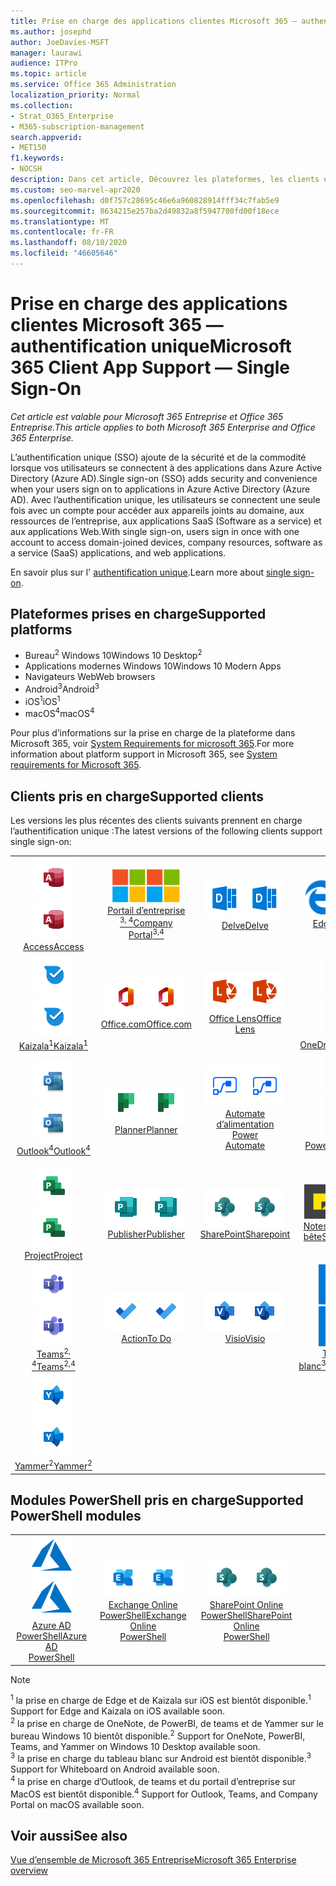 ```yaml
---
title: Prise en charge des applications clientes Microsoft 365 — authentification unique
ms.author: josephd
author: JoeDavies-MSFT
manager: laurawi
audience: ITPro
ms.topic: article
ms.service: Office 365 Administration
localization_priority: Normal
ms.collection:
- Strat_O365_Enterprise
- M365-subscription-management
search.appverid:
- MET150
f1.keywords:
- NOCSH
description: Dans cet article, Découvrez les plateformes, les clients et les modules PowerShell qui prennent en charge l’authentification unique pour Microsoft 365.
ms.custom: seo-marvel-apr2020
ms.openlocfilehash: d0f757c28695c46e6a960828914fff34c7fab5e9
ms.sourcegitcommit: 8634215e257ba2d49832a8f5947700fd00f18ece
ms.translationtype: MT
ms.contentlocale: fr-FR
ms.lasthandoff: 08/10/2020
ms.locfileid: "46605646"
---
```

# <a name="microsoft-365-client-app-support--single-sign-on"></a><span data-ttu-id="980bf-103">Prise en charge des applications clientes Microsoft 365 — authentification unique</span><span class="sxs-lookup"><span data-stu-id="980bf-103">Microsoft 365 Client App Support — Single Sign-On</span></span>

<span data-ttu-id="980bf-104">*Cet article est valable pour Microsoft 365 Entreprise et Office 365 Entreprise.*</span><span class="sxs-lookup"><span data-stu-id="980bf-104">*This article applies to both Microsoft 365 Enterprise and Office 365 Enterprise.*</span></span>

<span data-ttu-id="980bf-105">L’authentification unique (SSO) ajoute de la sécurité et de la commodité lorsque vos utilisateurs se connectent à des applications dans Azure Active Directory (Azure AD).</span><span class="sxs-lookup"><span data-stu-id="980bf-105">Single sign-on (SSO) adds security and convenience when your users sign on to applications in Azure Active Directory (Azure AD).</span></span> <span data-ttu-id="980bf-106">Avec l’authentification unique, les utilisateurs se connectent une seule fois avec un compte pour accéder aux appareils joints au domaine, aux ressources de l’entreprise, aux applications SaaS (Software as a service) et aux applications Web.</span><span class="sxs-lookup"><span data-stu-id="980bf-106">With single sign-on, users sign in once with one account to access domain-joined devices, company resources, software as a service (SaaS) applications, and web applications.</span></span>

<span data-ttu-id="980bf-107">En savoir plus sur l' [authentification unique](https://docs.microsoft.com/azure/active-directory/manage-apps/what-is-single-sign-on).</span><span class="sxs-lookup"><span data-stu-id="980bf-107">Learn more about [single sign-on](https://docs.microsoft.com/azure/active-directory/manage-apps/what-is-single-sign-on).</span></span>

## <a name="supported-platforms"></a><span data-ttu-id="980bf-108">Plateformes prises en charge</span><span class="sxs-lookup"><span data-stu-id="980bf-108">Supported platforms</span></span>

 - <span data-ttu-id="980bf-109">Bureau<sup>2</sup> Windows 10</span><span class="sxs-lookup"><span data-stu-id="980bf-109">Windows 10 Desktop<sup>2</sup></span></span>
 - <span data-ttu-id="980bf-110">Applications modernes Windows 10</span><span class="sxs-lookup"><span data-stu-id="980bf-110">Windows 10 Modern Apps</span></span>
 - <span data-ttu-id="980bf-111">Navigateurs Web</span><span class="sxs-lookup"><span data-stu-id="980bf-111">Web browsers</span></span>
 - <span data-ttu-id="980bf-112">Android<sup>3</sup></span><span class="sxs-lookup"><span data-stu-id="980bf-112">Android<sup>3</sup></span></span>
 - <span data-ttu-id="980bf-113">iOS<sup>1</sup></span><span class="sxs-lookup"><span data-stu-id="980bf-113">iOS<sup>1</sup></span></span>
 - <span data-ttu-id="980bf-114">macOS<sup>4</sup></span><span class="sxs-lookup"><span data-stu-id="980bf-114">macOS<sup>4</sup></span></span>

<span data-ttu-id="980bf-115">Pour plus d’informations sur la prise en charge de la plateforme dans Microsoft 365, voir [System Requirements for microsoft 365](https://products.office.com/office-system-requirements).</span><span class="sxs-lookup"><span data-stu-id="980bf-115">For more information about platform support in Microsoft 365, see [System requirements for Microsoft 365](https://products.office.com/office-system-requirements).</span></span>

## <a name="supported-clients"></a><span data-ttu-id="980bf-116">Clients pris en charge</span><span class="sxs-lookup"><span data-stu-id="980bf-116">Supported clients</span></span>

<span data-ttu-id="980bf-117">Les versions les plus récentes des clients suivants prennent en charge l’authentification unique :</span><span class="sxs-lookup"><span data-stu-id="980bf-117">The latest versions of the following clients support single sign-on:</span></span>

| | | | | | |
|:---:|:---:|:---:|:---:|:---:|:---:|
| <span data-ttu-id="980bf-118">![Icône Access](media/o365-access-64x64.png)</span><span class="sxs-lookup"><span data-stu-id="980bf-118">![Access icon](media/o365-access-64x64.png)</span></span> <br> [<span data-ttu-id="980bf-119">Access</span><span class="sxs-lookup"><span data-stu-id="980bf-119">Access</span></span>](https://products.office.com/access) | <span data-ttu-id="980bf-120">![Icône portail d’entreprise](media/o365-microsoft-64x64.png)</span><span class="sxs-lookup"><span data-stu-id="980bf-120">![Company portal icon](media/o365-microsoft-64x64.png)</span></span> <br> [<span data-ttu-id="980bf-121">Portail d’entreprise <br> <sup>3, 4</sup></span><span class="sxs-lookup"><span data-stu-id="980bf-121">Company <br> Portal<sup>3,4</sup> </span></span>](https://docs.microsoft.com/intune-user-help/sign-in-to-the-company-portal) | <span data-ttu-id="980bf-122">![Icône Delve](media/o365-delve-64x64.png)</span><span class="sxs-lookup"><span data-stu-id="980bf-122">![Delve icon](media/o365-delve-64x64.png)</span></span> <br> [<span data-ttu-id="980bf-123">Delve</span><span class="sxs-lookup"><span data-stu-id="980bf-123">Delve</span></span>](https://products.office.com/business/intelligent-search) | <span data-ttu-id="980bf-124">![Icône de serveur Edge](media/o365-edge-64x64.png)</span><span class="sxs-lookup"><span data-stu-id="980bf-124">![Edge icon](media/o365-edge-64x64.png)</span></span> <br> [<span data-ttu-id="980bf-125">Edge<sup>1</sup></span><span class="sxs-lookup"><span data-stu-id="980bf-125">Edge<sup>1</sup></span></span>](https://www.microsoft.com/windows/microsoft-edge) | <span data-ttu-id="980bf-126">![Icône Excel](media/o365-excel-64x64.png)</span><span class="sxs-lookup"><span data-stu-id="980bf-126">![Excel icon](media/o365-excel-64x64.png)</span></span> <br> [<span data-ttu-id="980bf-127">Excel</span><span class="sxs-lookup"><span data-stu-id="980bf-127">Excel</span></span>](https://products.office.com/excel) 
| <span data-ttu-id="980bf-128">![Icône Kaizala](media/o365-kaizala-64x64.png)</span><span class="sxs-lookup"><span data-stu-id="980bf-128">![Kaizala icon](media/o365-kaizala-64x64.png)</span></span> <br> [<span data-ttu-id="980bf-129">Kaizala<sup>1</sup></span><span class="sxs-lookup"><span data-stu-id="980bf-129">Kaizala<sup>1</sup></span></span>](https://products.office.com/en/business/microsoft-kaizala) | <span data-ttu-id="980bf-130">![Icône Office.com](media/o365-office-64x64.png)</span><span class="sxs-lookup"><span data-stu-id="980bf-130">![Office.com icon](media/o365-office-64x64.png)</span></span> <br> [<span data-ttu-id="980bf-131">Office.com</span><span class="sxs-lookup"><span data-stu-id="980bf-131">Office.com</span></span>](https://www.office.com/) | <span data-ttu-id="980bf-132">![Icône de l’objectif](media/o365-lens-64x64.png)</span><span class="sxs-lookup"><span data-stu-id="980bf-132">![Lens icon](media/o365-lens-64x64.png)</span></span> <br> [<span data-ttu-id="980bf-133">Office Lens</span><span class="sxs-lookup"><span data-stu-id="980bf-133">Office Lens</span></span>](https://www.microsoft.com/p/office-lens/9wzdncrfj3t8?activetab=pivot%3Aoverviewtab) | <span data-ttu-id="980bf-134">![Icône OneDrive entreprise](media/o365-OneDrive-64x64.png)</span><span class="sxs-lookup"><span data-stu-id="980bf-134">![OneDrive for Business icon](media/o365-OneDrive-64x64.png)</span></span> <br> [<span data-ttu-id="980bf-135">OneDrive</span><span class="sxs-lookup"><span data-stu-id="980bf-135">OneDrive</span></span>](https://products.office.com/onedrive-for-business/online-cloud-storage) | <span data-ttu-id="980bf-136">![Icône OneNote](media/o365-OneNote-64x64.png)</span><span class="sxs-lookup"><span data-stu-id="980bf-136">![OneNote icon](media/o365-OneNote-64x64.png)</span></span> <br> [<span data-ttu-id="980bf-137">OneNote<sup>2</sup></span><span class="sxs-lookup"><span data-stu-id="980bf-137">OneNote<sup>2</sup></span></span>](https://products.office.com/onenote) 
| <span data-ttu-id="980bf-138">![Icône Outlook](media/o365-outlook-64x64.png)</span><span class="sxs-lookup"><span data-stu-id="980bf-138">![Outlook icon](media/o365-outlook-64x64.png)</span></span> <br> [<span data-ttu-id="980bf-139">Outlook<sup>4</sup></span><span class="sxs-lookup"><span data-stu-id="980bf-139">Outlook<sup>4</sup></span></span>](https://products.office.com/outlook) | <span data-ttu-id="980bf-140">![Icône planificateur](media/o365-planner-64x64.png)</span><span class="sxs-lookup"><span data-stu-id="980bf-140">![Planner icon](media/o365-planner-64x64.png)</span></span> <br> [<span data-ttu-id="980bf-141">Planner</span><span class="sxs-lookup"><span data-stu-id="980bf-141">Planner</span></span>](https://products.office.com/business/task-management-software) | <span data-ttu-id="980bf-142">![Icône de mise en marche automatique](media/o365-flow-64x64.png)</span><span class="sxs-lookup"><span data-stu-id="980bf-142">![Power Automate icon](media/o365-flow-64x64.png)</span></span> <br> [<span data-ttu-id="980bf-143">Automate d’alimentation <br></span><span class="sxs-lookup"><span data-stu-id="980bf-143">Power <br> Automate</span></span>](https://flow.microsoft.com) | <span data-ttu-id="980bf-144">![Icône PowerBI](media/o365-powerbi-64x64.png)</span><span class="sxs-lookup"><span data-stu-id="980bf-144">![PowerBI icon](media/o365-powerbi-64x64.png)</span></span> <br> [<span data-ttu-id="980bf-145">Power BI<sup>2</sup></span><span class="sxs-lookup"><span data-stu-id="980bf-145">Power BI<sup>2</sup></span></span>](https://powerbi.microsoft.com)| <span data-ttu-id="980bf-146">![Icône PowerPoint](media/o365-powerpoint-64x64.png)</span><span class="sxs-lookup"><span data-stu-id="980bf-146">![PowerPoint icon](media/o365-powerpoint-64x64.png)</span></span> <br> [<span data-ttu-id="980bf-147">PowerPoint</span><span class="sxs-lookup"><span data-stu-id="980bf-147">PowerPoint</span></span>](https://products.office.com/powerpoint) 
| <span data-ttu-id="980bf-148">![Icône Project](media/o365-project-64x64.png)</span><span class="sxs-lookup"><span data-stu-id="980bf-148">![Project icon](media/o365-project-64x64.png)</span></span> <br> [<span data-ttu-id="980bf-149">Project</span><span class="sxs-lookup"><span data-stu-id="980bf-149">Project</span></span>](https://products.office.com/project) | <span data-ttu-id="980bf-150">![Icône Publisher](media/o365-publisher-64x64.png)</span><span class="sxs-lookup"><span data-stu-id="980bf-150">![Publisher icon](media/o365-publisher-64x64.png)</span></span> <br> [<span data-ttu-id="980bf-151">Publisher</span><span class="sxs-lookup"><span data-stu-id="980bf-151">Publisher</span></span>](https://products.office.com/publisher) | <span data-ttu-id="980bf-152">![Icône de SharePoint](media/o365-sharepoint-64x64.png)</span><span class="sxs-lookup"><span data-stu-id="980bf-152">![SharePoint icon](media/o365-sharepoint-64x64.png)</span></span> <br> [<span data-ttu-id="980bf-153">SharePoint</span><span class="sxs-lookup"><span data-stu-id="980bf-153">Sharepoint</span></span>](https://products.office.com/sharepoint) | <span data-ttu-id="980bf-154">![Icône de pense-bête](media/o365-stickynotes-64x64.png)</span><span class="sxs-lookup"><span data-stu-id="980bf-154">![Sticky Notes icon](media/o365-stickynotes-64x64.png)</span></span> <br> [<span data-ttu-id="980bf-155">Notes du pense-bête</span><span class="sxs-lookup"><span data-stu-id="980bf-155">Sticky Notes</span></span>](https://www.microsoft.com/p/microsoft-sticky-notes/9nblggh4qghw)  | <span data-ttu-id="980bf-156">![Icône Sway](media/o365-sway-64x64.png)</span><span class="sxs-lookup"><span data-stu-id="980bf-156">![Sway icon](media/o365-sway-64x64.png)</span></span> <br> [<span data-ttu-id="980bf-157">Sway</span><span class="sxs-lookup"><span data-stu-id="980bf-157">Sway</span></span>](https://sway.com) 
| <span data-ttu-id="980bf-158">![Icône Teams](media/o365-teams-64x64.png)</span><span class="sxs-lookup"><span data-stu-id="980bf-158">![Teams icon](media/o365-teams-64x64.png)</span></span> <br> [<span data-ttu-id="980bf-159">Teams<sup>2, 4</sup></span><span class="sxs-lookup"><span data-stu-id="980bf-159">Teams<sup>2,4</sup></span></span>](https://products.office.com/microsoft-teams/group-chat-software) | <span data-ttu-id="980bf-160">![Icône action](media/o365-todo-64x64.png)</span><span class="sxs-lookup"><span data-stu-id="980bf-160">![To Do icon](media/o365-todo-64x64.png)</span></span> <br> [<span data-ttu-id="980bf-161">Action</span><span class="sxs-lookup"><span data-stu-id="980bf-161">To Do</span></span>](https://todo.microsoft.com) | <span data-ttu-id="980bf-162">![Icône Visio](media/o365-visio-64x64.png)</span><span class="sxs-lookup"><span data-stu-id="980bf-162">![Visio icon](media/o365-visio-64x64.png)</span></span> <br> [<span data-ttu-id="980bf-163">Visio</span><span class="sxs-lookup"><span data-stu-id="980bf-163">Visio</span></span>](https://products.office.com/visio/flowchart-software) | <span data-ttu-id="980bf-164">![Icône de tableau blanc](media/o365-whiteboard-64x64.png)</span><span class="sxs-lookup"><span data-stu-id="980bf-164">![Whiteboard icon](media/o365-whiteboard-64x64.png)</span></span> <br> [<span data-ttu-id="980bf-165">Tableau blanc<sup>3</sup></span><span class="sxs-lookup"><span data-stu-id="980bf-165">Whiteboard<sup>3</sup></span></span>](https://whiteboard.microsoft.com/) | <span data-ttu-id="980bf-166">![Icône Word](media/o365-word-64x64.png)</span><span class="sxs-lookup"><span data-stu-id="980bf-166">![Word icon](media/o365-word-64x64.png)</span></span> <br> [<span data-ttu-id="980bf-167">Word</span><span class="sxs-lookup"><span data-stu-id="980bf-167">Word</span></span>](https://products.office.com/word) 
| <span data-ttu-id="980bf-168">![Icône Yammer](media/o365-yammer-64x64.png)</span><span class="sxs-lookup"><span data-stu-id="980bf-168">![Yammer icon](media/o365-yammer-64x64.png)</span></span> <br> [<span data-ttu-id="980bf-169">Yammer<sup>2</sup></span><span class="sxs-lookup"><span data-stu-id="980bf-169">Yammer<sup>2</sup></span></span>](https://products.office.com/yammer/yammer-overview) |

## <a name="supported-powershell-modules"></a><span data-ttu-id="980bf-170">Modules PowerShell pris en charge</span><span class="sxs-lookup"><span data-stu-id="980bf-170">Supported PowerShell modules</span></span>

| | | | | | |
|:---:|:---:|:---:|:---:|:---:|:---:|
| <span data-ttu-id="980bf-171">![Icône Azure](media/o365-azure-64x64.png)</span><span class="sxs-lookup"><span data-stu-id="980bf-171">![Azure icon](media/o365-azure-64x64.png)</span></span> <br> [<span data-ttu-id="980bf-172">Azure AD <br> PowerShell</span><span class="sxs-lookup"><span data-stu-id="980bf-172">Azure AD <br> PowerShell</span></span>](https://docs.microsoft.com/powershell/azure/active-directory/overview?view=azureadps-2.0) | <span data-ttu-id="980bf-173">![Icône Exchange](media/o365-exchange-64x64.png)</span><span class="sxs-lookup"><span data-stu-id="980bf-173">![Exchange icon](media/o365-exchange-64x64.png)</span></span> <br> [<span data-ttu-id="980bf-174">Exchange Online <br> PowerShell</span><span class="sxs-lookup"><span data-stu-id="980bf-174">Exchange Online <br> PowerShell</span></span>](https://docs.microsoft.com/powershell/exchange/exchange-online/exchange-online-powershell?view=exchange-ps) | <span data-ttu-id="980bf-175">![Icône de SharePoint](media/o365-sharepoint-64x64.png)</span><span class="sxs-lookup"><span data-stu-id="980bf-175">![SharePoint icon](media/o365-sharepoint-64x64.png)</span></span> <br> [<span data-ttu-id="980bf-176">SharePoint Online <br> PowerShell</span><span class="sxs-lookup"><span data-stu-id="980bf-176">SharePoint Online <br> PowerShell</span></span>](https://docs.microsoft.com/powershell/sharepoint/sharepoint-online/connect-sharepoint-online)

> [!NOTE]
> <span data-ttu-id="980bf-177"><sup>1</sup> la prise en charge de Edge et de Kaizala sur iOS est bientôt disponible.</span><span class="sxs-lookup"><span data-stu-id="980bf-177"><sup>1</sup> Support for Edge and Kaizala on iOS available soon.</span></span> <br>
> <span data-ttu-id="980bf-178"><sup>2</sup> la prise en charge de OneNote, de PowerBI, de teams et de Yammer sur le bureau Windows 10 bientôt disponible.</span><span class="sxs-lookup"><span data-stu-id="980bf-178"><sup>2</sup> Support for OneNote, PowerBI, Teams, and Yammer on Windows 10 Desktop available soon.</span></span> <br>
> <span data-ttu-id="980bf-179"><sup>3</sup> la prise en charge du tableau blanc sur Android est bientôt disponible.</span><span class="sxs-lookup"><span data-stu-id="980bf-179"><sup>3</sup> Support for Whiteboard on Android available soon.</span></span> <br>
> <span data-ttu-id="980bf-180"><sup>4</sup> la prise en charge d’Outlook, de teams et du portail d’entreprise sur MacOS est bientôt disponible.</span><span class="sxs-lookup"><span data-stu-id="980bf-180"><sup>4</sup> Support for Outlook, Teams, and Company Portal on macOS available soon.</span></span> <br>

## <a name="see-also"></a><span data-ttu-id="980bf-181">Voir aussi</span><span class="sxs-lookup"><span data-stu-id="980bf-181">See also</span></span>

[<span data-ttu-id="980bf-182">Vue d’ensemble de Microsoft 365 Entreprise</span><span class="sxs-lookup"><span data-stu-id="980bf-182">Microsoft 365 Enterprise overview</span></span>](https://docs.microsoft.com/microsoft-365/enterprise/microsoft-365-overview)
